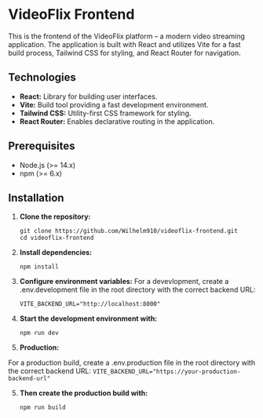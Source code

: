 # VideoFlix Frontend

This is the frontend of the VideoFlix platform – a modern video streaming application. The application is built with React and utilizes Vite for a fast build process, Tailwind CSS for styling, and React Router for navigation.

## Technologies

- **React:** Library for building user interfaces.
- **Vite:** Build tool providing a fast development environment.
- **Tailwind CSS:** Utility-first CSS framework for styling.
- **React Router:** Enables declarative routing in the application.

## Prerequisites

- Node.js (>= 14.x)
- npm (>= 6.x)

## Installation

1. **Clone the repository:**

   ```
   git clone https://github.com/Wilhelm910/videoflix-frontend.git
   cd videoflix-frontend
   ```

2. **Install dependencies:**
   ```
   npm install
   ```


3. **Configure environment variables:**
For a devevlopment, create a .env.development file in the root directory with the correct backend URL:
    ```
   VITE_BACKEND_URL="http://localhost:8000"
    ```


4. **Start the development environment with:**
   ```
   npm run dev
    ```

5. **Production:**

For a production build, create a .env.production file in the root directory with the correct backend URL:
    ```
   VITE_BACKEND_URL="https://your-production-backend-url"
    ```

5. **Then create the production build with:**
   ```
   npm run build
    ```

